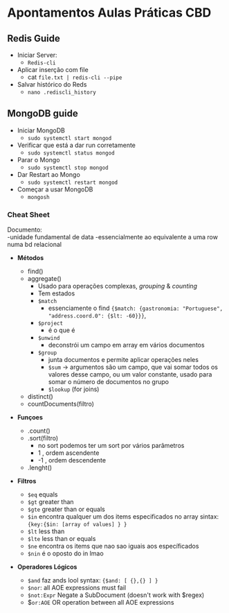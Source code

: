 # Apontamentos Aulas Práticas CBD

## Redis Guide

+ Iniciar Server:
  + ```Redis-cli```
+ Aplicar inserção com file
  + cat ``` file.txt | redis-cli --pipe ```
+ Salvar histórico do Reds
  +  ```nano .rediscli_history ```

## MongoDB guide

+ Iniciar MongoDB
  + ```sudo systemctl start mongod```
+ Verificar que está a dar run corretamente
  + ```sudo systemctl status mongod```
+ Parar o Mongo
  + ```sudo systemctl stop mongod```
+ Dar Restart ao Mongo
  + ```sudo systemctl restart mongod```
+ Começar a usar MongoDB
  + ```mongosh```

### Cheat Sheet
Documento:  
-unidade fundamental de data
-essencialmente ao equivalente a uma row numa bd relacional
+ **Métodos**
  + find()
  + aggregate()
    + Usado para operações complexas, *grouping* & *counting*
    + Tem estados
    + `$match`
      + essenciamente o find
        `{$match: {gastronomia: "Portuguese", "address.coord.0": {$lt: -60}}}`, 
    + `$project`
      + é o que é
    + `$unwind`
      + deconstrói um campo em array em vários documentos
    + `$group` 
      + junta documentos e permite aplicar operações neles 
      +  `$sum` -> argumentos são um campo, que vai somar todos os valores desse campo, ou um valor constante, usado para somar o número de documentos no grupo
      +   `$lookup` (for joins)
  + distinct()
  + countDocuments(filtro)
  
+ **Funçoes**
  + .count()
  + .sort(filtro)
    + no sort podemos ter um sort por vários parâmetros
    + 1 , ordem ascendente
    + -1 , ordem descendente
  + .lenght()
+ **Filtros**
  + ```$eq```
  equals
  + ```$gt```
  greater than
  + ```$gte```
  greater than or equals
  + ```$in```
  encontra qualquer um dos items especificados no array
  sintax:
  ```{key:{$in: [array of values] } }```
  + ```$lt```
  less than
  + ```$lte```
  less than or equals
  + ```$ne```
  encontra os items que nao sao iguais aos específicados
  + ```$nin```
  é o oposto do in lmao
+ **Operadores Lógicos**
  + ```$and```
  faz ands lool
  syntax:
  ```{$and: [ {},{} ] }```
  + ```$nor```:
	all AOE expres­sions must fail
  + ```$not:Expr```
  Negate a SubDoc­ument (doesn't work with $regex)
  + $```or:AOE```
  OR operation between all AOE expres­sions